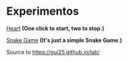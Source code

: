 # Experimentos

[Heart](https://gui25.github.io/lab/heart/) **(One click to start, two to stop.)**

[Snake Game](https://gui25.github.io/lab/sneakgame/) **(It's just a simple Snake Game.)**

Source to https://gui25.github.io/lab/
